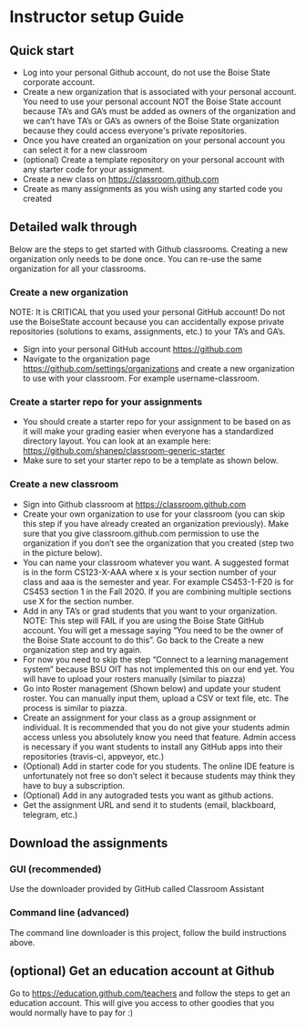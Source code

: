 # Instructor setup Guide

## Quick start
- Log into your personal Github account, do not use the Boise State
  corporate account.
- Create a new organization that is associated with your personal
  account. You need to use your personal account NOT the Boise State
  account because TA’s and GA’s must be added as owners of the
  organization and we can’t have TA’s or GA’s as owners of the Boise
  State organization because they could access everyone's private
  repositories.
- Once you have created an organization on your personal account you
  can select it for a new classroom
- (optional) Create a template repository on your personal account
  with any starter code for your assignment.
- Create a new class on https://classroom.github.com
- Create as many assignments as you wish using any started code you
  created

## Detailed walk through

Below are the steps to get started with Github classrooms. Creating a
new organization only needs to be done once. You can re-use the same
organization for all your classrooms.

### Create a new organization

NOTE: It is CRITICAL that you used your personal GitHub account! Do
not use the BoiseState account because you can accidentally expose
private repositories (solutions to exams, assignments, etc.) to your
TA’s and GA’s.

- Sign into your personal GitHub account https://github.com
- Navigate to the organization page
  https://github.com/settings/organizations and create a new
  organization to use with your classroom. For example
  username-classroom.

### Create a starter repo for your assignments

- You should create a starter repo for your assignment to be based on
as it will make your grading easier when everyone has a standardized
directory layout. You can look at an example here:
https://github.com/shanep/classroom-generic-starter
- Make sure to set your starter repo to be a template as shown below.

### Create a new classroom

- Sign into Github classroom at https://classroom.github.com
- Create your own organization to use for your classroom (you can skip
  this step if you have already created an organization
  previously). Make sure that you give classroom.github.com permission
  to use the organization if you don’t see the organization that you
  created (step two in the picture below).
- You can name your classroom whatever you want. A suggested format is
  in the form CS123-X-AAA where x is your section number of your
  class and aaa is the semester and year. For example CS453-1-F20 is
  for CS453 section 1 in the Fall 2020. If you are combining
  multiple sections use X for the section number.
- Add in any TA’s or grad students that you want to your
  organization. NOTE: This step will FAIL if you are using the Boise
  State GitHub account. You will get a message saying “You need to be
  the owner of the Boise State account to do this”. Go back to the
  Create a new organization step and try again.
- For now you need to skip the step “Connect to a learning management
  system” because BSU OIT has not implemented this on our end yet. You
  will have to upload your rosters manually (similar to piazza)
- Go into Roster management (Shown below) and update your student
  roster. You can manually input them, upload a CSV or text file,
  etc. The process is similar to piazza.
- Create an assignment for your class as a group assignment or
  individual. It is recommended that you do not give your students
  admin access unless you absolutely know you need that feature. Admin
  access is necessary if you want students to install any GitHub apps
  into their repositories (travis-ci, appveyor, etc.)
- (Optional) Add in starter code for you students. The online IDE
  feature is unfortunately not free so don’t select it because
  students may think they have to buy a subscription.
- (Optional) Add in any autograded tests you want as github actions.
- Get the assignment URL and send it to students (email, blackboard,
  telegram, etc.)

## Download the assignments

### GUI (recommended)

Use the downloader provided by GitHub called Classroom Assistant

### Command line (advanced)

The command line downloader is this project, follow the build
instructions above.

## (optional) Get an education account at Github

Go to https://education.github.com/teachers and follow the steps to
get an education account. This will give you access to other goodies
that you would normally have to pay for :)
